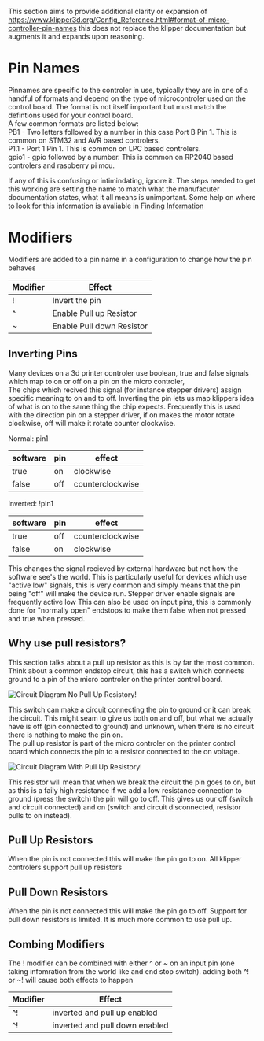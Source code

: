 This section aims to provide additional clarity or expansion of <https://www.klipper3d.org/Config_Reference.html#format-of-micro-controller-pin-names> this does not replace the klipper documentation but augments it and expands upon reasoning.
# Pin Names
Pinnames are specific to the controler in use, typically they are in one of a handful of formats  and depend on the type of microcontroler used on the control board. The format is not itself important but must match the defintions used for your control board.   
A few common formats are listed below:    
PB1 - Two letters followed by a number in this case Port B Pin 1. This is common on STM32 and AVR based controlers.   
P1.1 - Port 1 Pin 1. This is common on LPC based controlers.   
gpio1 - gpio followed by a number. This is common on RP2040 based controlers and raspberry pi mcu.   

If any of this is confusing or intimindating, ignore it. The steps needed to get this working are setting the name to match what the manufacuter documentation states, what it all means is unimportant.
Some help on where to look for this information is avaliable in [Finding Information](FindingInformation.md)

# Modifiers
Modifiers are added to a pin name in a configuration to change how the pin behaves

| Modifier | Effect | 
| ------------ | ------------ |
| ! | Invert the pin | 
| ^ | Enable Pull up Resistor |
| ~ | Enable Pull down Resistor |

## Inverting Pins
Many devices on a 3d printer controler use boolean, true and false signals which map to on or off on a pin on the micro controler,   
The chips which recived this signal  (for instance stepper drivers) assign specific meaning to on and to off. Inverting the pin lets us map klippers idea of what is on to the same thing the chip expects.
Frequently this is used with the direction pin on a stepper driver, if on makes the motor rotate clockwise, off will make it rotate counter clockwise.
   
Normal: pin1

| software | pin | effect |
| ------------ | ------------ | ------------ |
| true | on | clockwise |
| false | off | counterclockwise |

Inverted: !pin1

| software | pin | effect |
| ------------ | ------------ | ------------ |
| true | off | counterclockwise |
| false | on | clockwise |

This changes the signal recieved by external hardware but not how the software see's the world. This is particularly useful for devices which use "active low" signals, this is very common and simply means that the pin being "off" will make the device run. Stepper driver enable signals are frequently active low
This can also be used on input pins, this is commonly done for "normally open" endstops to make them false when not pressed and true when pressed.


## Why use pull resistors?
This section talks about a pull up resistor as this is by far the most common.      
Think about a common endstop circuit, this has a switch which connects ground to a pin of the micro controler on the printer control board.   

![Circuit Diagram No Pull Up Resistory!](Images/WithoutPullUp.svg "Circuit without pullup")   

This switch can make a circuit connecting the pin to ground or it can break the circuit.
This might seam to give us both on and off, but what we actually have is off (pin connected to ground) and unknown, when there is no circuit there is nothing to make the pin on.   
The pull up resistor is part of the micro controler on the printer control board which connects the pin to a resistor connected to the on voltage.    

![Circuit Diagram With Pull Up Resistory!](Images/WithPullUp.svg "Circuit with pullup")    

This resistor will mean that when we break the circuit the pin goes to on, but as this is a faily high resistance if we add a low resistance connection to ground (press the switch) the pin will go to off. This gives us our off (switch and circuit connected) and on (switch and circuit disconnected, resistor pulls to on instead).

## Pull Up Resistors
When the pin is not connected this will make the pin go to on.
All klipper controlers support pull up resistors

## Pull Down Resistors
When the pin is not connected this will make the pin go to off.
Support for pull down resistors is limited. It is much more common to use pull up.

## Combing Modifiers
The ! modifier can be combined with either ^ or ~ on an input pin (one taking infomration from the world like and end stop switch).
adding both ^! or ~! will cause both effects to happen

| Modifier | Effect | 
| ------------ | ------------ |
| ^! | inverted and pull up enabled |
| ^! | inverted and pull down enabled |